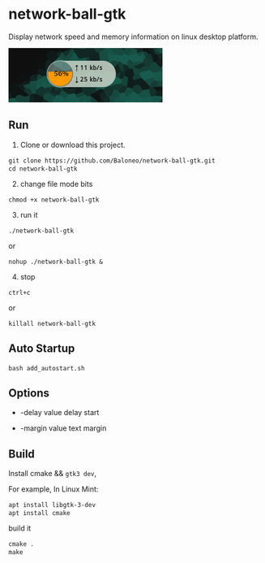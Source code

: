 # network-ball-gtk

Display network speed and memory information on linux desktop platform.

![net-ball-gtk](https://raw.githubusercontent.com/Baloneo/network-ball-gtk/master/net-ball-gtk5.gif)

## Run
1. Clone or download this project.
```
git clone https://github.com/Baloneo/network-ball-gtk.git
cd network-ball-gtk
```
2. change file mode bits
```
chmod +x network-ball-gtk
```
3. run it
```
./network-ball-gtk
```
or
```
nohup ./network-ball-gtk &
```
4. stop
```
ctrl+c
```
or
```
killall network-ball-gtk
```

## Auto Startup
```
bash add_autostart.sh
```

## Options
* -delay value
delay start

* -margin value
text margin

## Build
Install cmake && `gtk3 dev`, 

For example, In Linux Mint:
```
apt install libgtk-3-dev
apt install cmake
```

build it
```
cmake .
make
```







